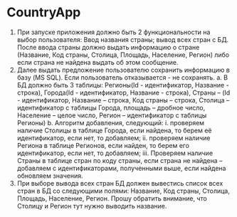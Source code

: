 # CountryApp
1.	При запуске приложения должно быть 2 функциональности на выбор пользователя: Ввод названия страны; вывод всех стран с БД. После ввода страны должно выдать информацию о стране (Название, Код страны, Столица, Площадь, Население, Регион) либо если страна не найдена выдать об этом сообщение.
2.	Далее выдать предложение пользователю сохранить информацию в базу (MS SQL). Если пользователь отказывается - не сохранять.
a.	В БД должно быть 3 таблицы: Регионы(Id - идентификатор, Название - строка), Города(Id - идентификатор, Название - строка), Страны – (Id - идентификатор, Название – строка, Код страны – строка, Столица – идентификатор с таблицы Города, площадь – дробное число, Население – целое число, Регион – идентификатор с таблицы Регионы)
b.	Алгоритм добавления, следующий: 
i.	проверяем наличие Столицы в таблице Города, если найдена, то берем её идентификатор, если нет, то добавляем;
ii.	проверяем наличие Региона в таблице Регионов, если найден, то берем его идентификатор, если нет, то добавляем;
iii.	Проверяем наличие Страны в таблице стран по коду страны, если страна не найдена – добавляем с идентификаторами, полученными выше, если найдена обновляем значения.
3.	При выборе вывода всех стран БД должен вывестись список всех стран в БД со следующими полями: Название, Код страны, Столица, Площадь, Население, Регион. Прошу обратить внимание, что Столицу и Регион тут нужно выводить название.
